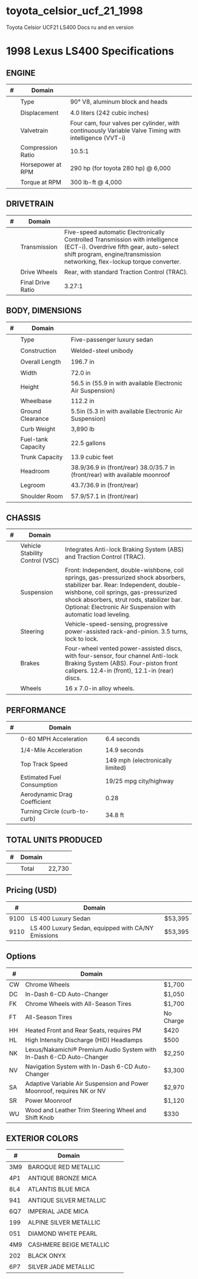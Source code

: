 # toyota_celsior_ucf_21_1998
Toyota Celsior UCF21 LS400 Docs ru and en version

# 1998 Lexus LS400 Specifications

## ENGINE
| #   | Domain                       | ㅤ |
| --- | ---------------------------- | ------- |
| ㅤ   | Type                         | 90° V8, aluminum block and heads |
| ㅤ   | Displacement                 | 4.0 liters (242 cubic inches) |
| ㅤ   | Valvetrain                   | Four cam, four valves per cylinder, with continuously Variable Valve Timing with intelligence (VVT-i) |
| ㅤ   | Compression Ratio            | 10.5:1 |
| ㅤ   | Horsepower at RPM            | 290 hp (for toyota 280 hp) @ 6,000 |
| ㅤ   | Torque at RPM                | 300 lb-ft @ 4,000 |

## DRIVETRAIN
| #   | Domain                       | ㅤ |
| --- | ---------------------------- | ------- |
| ㅤ   | Transmission                 | Five-speed automatic Electronically Controlled Transmission with intelligence (ECT-i). Overdrive fifth gear, auto-select shift program, engine/transmission networking, flex-lockup torque converter. |
| ㅤ   | Drive Wheels                 | Rear, with standard Traction Control (TRAC). |
| ㅤ   | Final Drive Ratio             | 3.27:1 |

## BODY, DIMENSIONS
| #   | Domain                       | ㅤ |
| --- | ---------------------------- | ------- |
| ㅤ   | Type                         | Five-passenger luxury sedan |
| ㅤ   | Construction                 | Welded-steel unibody |
| ㅤ   | Overall Length               | 196.7 in |
| ㅤ   | Width                        | 72.0 in |
| ㅤ   | Height                       | 56.5 in (55.9 in with available Electronic Air Suspension) |
| ㅤ   | Wheelbase                    | 112.2 in |
| ㅤ   | Ground Clearance             | 5.5in (5.3 in with available Electronic Air Suspension) |
| ㅤ   | Curb Weight                  | 3,890 lb |
| ㅤ   | Fuel-tank Capacity           | 22.5 gallons |
| ㅤ   | Trunk Capacity               | 13.9 cubic feet |
| ㅤ   | Headroom                     | 38.9/36.9 in (front/rear) 38.0/35.7 in (front/rear) with available moonroof |
| ㅤ   | Legroom                      | 43.7/36.9 in (front/rear) |
| ㅤ   | Shoulder Room                | 57.9/57.1 in (front/rear) |

## CHASSIS
| #   | Domain                       | ㅤ |
| --- | ---------------------------- | ------- |
| ㅤ   | Vehicle Stability Control (VSC) | Integrates Anti-lock Braking System (ABS) and Traction Control (TRAC). |
| ㅤ   | Suspension                   | Front: Independent, double-wishbone, coil springs, gas-pressurized shock absorbers, stabilizer bar. Rear: Independent, double-wishbone, coil springs, gas-pressurized shock absorbers, strut rods, stabilizer bar. Optional: Electronic Air Suspension with automatic load leveling. |
| ㅤ   | Steering                     | Vehicle-speed-sensing, progressive power-assisted rack-and-pinion. 3.5 turns, lock to lock. |
| ㅤ   | Brakes                       | Four-wheel vented power-assisted discs, with four-sensor, four channel Anti-lock Braking System (ABS). Four-piston front calipers. 12.4-in (front), 12.1-in (rear) discs. |
| ㅤ   | Wheels                       | 16 x 7.0-in alloy wheels. |

## PERFORMANCE
| #   | Domain                       | ㅤ |
| --- | ---------------------------- | ------- |
| ㅤ   | 0-60 MPH Acceleration        | 6.4 seconds |
| ㅤ   | 1/4-Mile Acceleration        | 14.9 seconds |
| ㅤ   | Top Track Speed              | 149 mph (electronically limited) |
| ㅤ   | Estimated Fuel Consumption   | 19/25 mpg city/highway |
| ㅤ   | Aerodynamic Drag Coefficient | 0.28 |
| ㅤ   | Turning Circle (curb-to-curb)| 34.8 ft |

## TOTAL UNITS PRODUCED
| #   | Domain                       | ㅤ |
| --- | ---------------------------- | ------- |
| ㅤ   | Total                        | 22,730 |

## Pricing (USD)
| #   | Domain                       | ㅤ |
| --- | ---------------------------- | ------- |
| 9100| LS 400 Luxury Sedan          | $53,395 |
| 9110| LS 400 Luxury Sedan, equipped with CA/NY Emissions | $53,395 |

## Options
| #   | Domain                       | ㅤ |
| --- | ---------------------------- | ------- |
| CW  | Chrome Wheels                | $1,700 |
| DC  | In-Dash 6-CD Auto-Changer    | $1,050 |
| FK  | Chrome Wheels with All-Season Tires | $1,700 |
| FT  | All-Season Tires             | No Charge |
| HH  | Heated Front and Rear Seats, requires PM | $420 |
| HL  | High Intensity Discharge (HID) Headlamps | $500 |
| NK  | Lexus/Nakamichi® Premium Audio System with In-Dash 6-CD Auto-Changer | $2,250 |
| NV  | Navigation System with In-Dash 6-CD Auto-Changer | $3,300 |
| SA  | Adaptive Variable Air Suspension and Power Moonroof, requires NK or NV | $2,970 |
| SR  | Power Moonroof               | $1,120 |
| WU  | Wood and Leather Trim Steering Wheel and Shift Knob | $330 |

## EXTERIOR COLORS
| #   | Domain                       | ㅤ |
| --- | ---------------------------- | ------- |
| 3M9 | BAROQUE RED METALLIC         | ㅤ |
| 4P1 | ANTIQUE BRONZE MICA          | ㅤ |
| 8L4 | ATLANTIS BLUE MICA           | ㅤ |
| 941 | ANTIQUE SILVER METALLIC      | ㅤ |
| 6Q7 | IMPERIAL JADE MICA           | ㅤ |
| 199 | ALPINE SILVER METALLIC       | ㅤ |
| 051 | DIAMOND WHITE PEARL          | ㅤ |
| 4M9 | CASHMERE BEIGE METALLIC      | ㅤ |
| 202 | BLACK ONYX                   | ㅤ |
| 6P7 | SILVER JADE METALLIC         | ㅤ |
